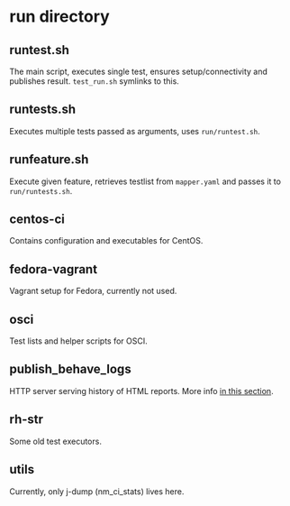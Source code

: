 # run directory

## runtest.sh

The main script, executes single test, ensures setup/connectivity and publishes result. `test_run.sh` symlinks to this.

## runtests.sh

Executes multiple tests passed as arguments, uses `run/runtest.sh`.

## runfeature.sh

Execute given feature, retrieves testlist from `mapper.yaml` and passes it to `run/runtests.sh`.

## centos-ci

Contains configuration and executables for CentOS.

## fedora-vagrant

Vagrant setup for Fedora, currently not used.

## osci

Test lists and helper scripts for OSCI.

## publish_behave_logs

HTTP server serving history of HTML reports. More info [in this section](../README.md#accessing-reports-over-http).

## rh-str

Some old test executors.

## utils

Currently, only j-dump (nm_ci_stats) lives here.